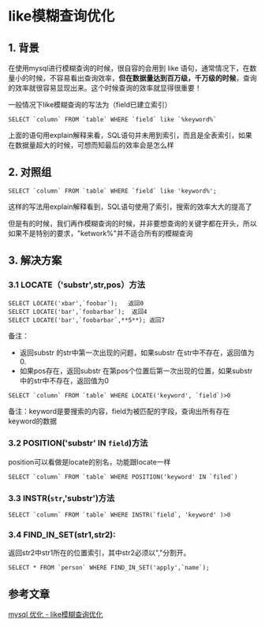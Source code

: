 # like模糊查询优化

## 1. 背景

在使用mysql进行模糊查询的时候，很自容的会用到 like 语句，通常情况下，在数量小的时候，不容易看出查询效率，**但在数据量达到百万级，千万级的时候**，查询的效率就很容易显现出来。这个时候查询的效率就显得很重要！

一般情况下like模糊查询的写法为（field已建立索引）

```
SELECT `column` FROM `table` WHERE `field` like `%keyword%`
```

上面的语句用explain解释来看，SQL语句并未用到索引，而且是全表索引，如果在数据量超大的时候，可想而知最后的效率会是怎么样

## 2. 对照组

```
SELECT `column` FROM `table` WHERE `field` like 'keyword%'; 
```

这样的写法用explain解释看到，SQL语句使用了索引，搜索的效率大大的提高了

但是有的时候，我们再作模糊查询的时候，并非要想查询的关键字都在开头，所以如果不是特别的要求，"ketwork%"并不适合所有的模糊查询

## 3. 解决方案

### 3.1 LOCATE（'substr',str,pos）方法

```
SELECT LOCATE('xbar',`foobar`);   返回0 
SELECT LOCATE('bar',`foobarbar`);  返回4
SELECT LOCATE('bar',`foobarbar`,**5**); 返回7
```

备注：

- 返回substr 的str中第一次出现的问题，如果substr 在str中不存在，返回值为0.
- 如果pos存在，返回substr 在第pos个位置后第一次出现的位置，如果substr中的str中不存在，返回值为0

```
SELECT `column` FROM `table` WHERE LOCATE('keyword', `field`)>0 
```

备注：keyword是要搜索的内容，field为被匹配的字段，查询出所有存在keyword的数据

### 3.2 POSITION('substr' IN `field`)方法

position可以看做是locate的别名，功能跟locate一样

```
SELECT `column` FROM `table` WHERE POSITION('keyword' IN `filed`)
```

### 3.3 INSTR(`str`,'substr')方法

```
SELECT `column` FROM `table` WHERE INSTR(`field`, 'keyword' )>0
```

### 3.4 FIND_IN_SET(str1,str2):

返回str2中str1所在的位置索引，其中str2必须以","分割开。

```
SELECT * FROM `person` WHERE FIND_IN_SET('apply',`name`);
```



## 参考文章

[mysql 优化 - like模糊查询优化](https://yq.aliyun.com/articles/674870)